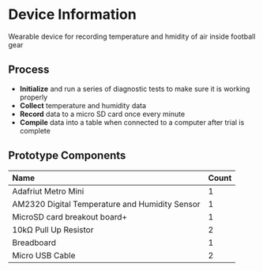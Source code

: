 # Device Information
Wearable device for recording temperature and hmidity of air inside football gear

## Process
- **Initialize** and run a series of diagnostic tests to make sure it is working properly
- **Collect** temperature and humidity data
- **Record** data to a micro SD card once every minute
- **Compile** data into a table when connected to a computer after trial is complete

## Prototype Components

| Name | Count |
|:-|:-|
| Adafriut Metro Mini                            | 1      |
| AM2320 Digital Temperature and Humidity Sensor | 1      |
| MicroSD card breakout board+                   | 1      |
| 10kΩ Pull Up Resistor                          | 2      |
| Breadboard                                     | 1      |
| Micro USB Cable                                | 2      |


